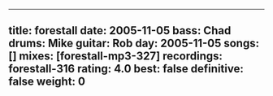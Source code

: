 
---
title: forestall
date: 2005-11-05
bass:	Chad
drums:	Mike
guitar:	Rob
day: 2005-11-05
songs: []
mixes: [forestall-mp3-327]
recordings: forestall-316
rating: 4.0
best: false
definitive: false
weight: 0
---
